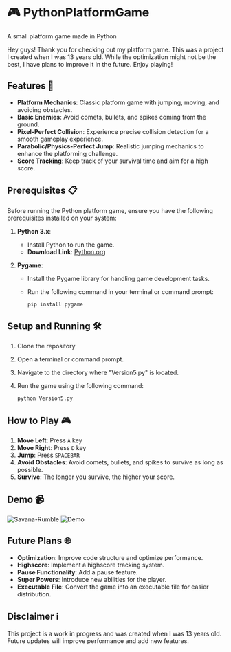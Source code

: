 # 🎮 PythonPlatformGame
A small platform game made in Python

Hey guys! Thank you for checking out my platform game. This was a project I created when I was 13 years old. While the optimization might not be the best, I have plans to improve it in the future. Enjoy playing!

## Features 🌟
- **Platform Mechanics**: Classic platform game with jumping, moving, and avoiding obstacles.
- **Basic Enemies**: Avoid comets, bullets, and spikes coming from the ground.
- **Pixel-Perfect Collision**: Experience precise collision detection for a smooth gameplay experience.
- **Parabolic/Physics-Perfect Jump**: Realistic jumping mechanics to enhance the platforming challenge.
- **Score Tracking**: Keep track of your survival time and aim for a high score.

## Prerequisites 📋
Before running the Python platform game, ensure you have the following prerequisites installed on your system:
1. **Python 3.x**:
   
   - Install Python to run the game.
   - **Download Link**: [Python.org](https://www.python.org/downloads/)
   
3. **Pygame**:
   
   - Install the Pygame library for handling game development tasks.
   - Run the following command in your terminal or command prompt:
  
     ```
     pip install pygame
     ```

## Setup and Running 🛠️
1. Clone the repository
3. Open a terminal or command prompt.
4. Navigate to the directory where "Version5.py" is located.
5. Run the game using the following command:
   
    ```
    python Version5.py
    ```

## How to Play 🎮
1. **Move Left**: Press `A` key
2. **Move Right**: Press `D` key
3. **Jump**: Press `SPACEBAR`
4. **Avoid Obstacles**: Avoid comets, bullets, and spikes to survive as long as possible.
5. **Survive**: The longer you survive, the higher your score.

## Demo 📹
![Savana-Rumble](https://github.com/DavidHlavacek/PythonPlatformGame/assets/73235575/81240502-f589-4445-9e4a-a0116f92e158)
![Demo](https://github.com/DavidHlavacek/PythonPlatformGame/assets/73235575/fb545c1b-ccdc-44b4-8501-1eff5b814c91)

## Future Plans 🌐
- **Optimization**: Improve code structure and optimize performance.
- **Highscore**: Implement a highscore tracking system.
- **Pause Functionality**: Add a pause feature.
- **Super Powers**: Introduce new abilities for the player.
- **Executable File**: Convert the game into an executable file for easier distribution.

## Disclaimer ℹ️
This project is a work in progress and was created when I was 13 years old. Future updates will improve performance and add new features.
